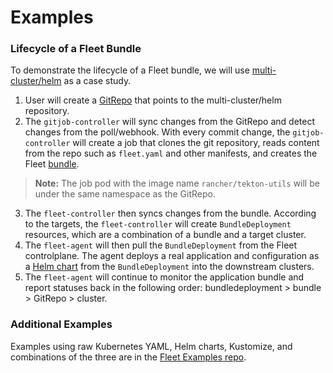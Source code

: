 # Examples

### Lifecycle of a Fleet Bundle

To demonstrate the lifecycle of a Fleet bundle, we will use [multi-cluster/helm](https://github.com/rancher/fleet-examples/tree/master/multi-cluster/helm) as a case study.

1. User will create a [GitRepo](./gitrepo-add.md#create-gitrepo-instance) that points to the multi-cluster/helm repository.
2. The `gitjob-controller` will sync changes from the GitRepo and detect changes from the poll/webhook. With every commit change, the `gitjob-controller` will create a job that clones the git repository, reads content from the repo such as `fleet.yaml` and other manifests, and creates the Fleet [bundle](./cluster-bundles-state.md#bundles).

>**Note:** The job pod with the image name `rancher/tekton-utils` will be under the same namespace as the GitRepo.

3. The `fleet-controller` then syncs changes from the bundle. According to the targets, the `fleet-controller` will create `BundleDeployment` resources, which are a combination of a bundle and a target cluster.
4. The `fleet-agent` will then pull the `BundleDeployment` from the Fleet controlplane. The agent deploys a real application and configuration as a [Helm chart](https://helm.sh/docs/intro/install/) from the `BundleDeployment` into the downstream clusters.
5. The `fleet-agent` will continue to monitor the application bundle and report statuses back in the following order: bundledeployment > bundle > GitRepo > cluster.

### Additional Examples

Examples using raw Kubernetes YAML, Helm charts, Kustomize, and combinations
of the three are in the [Fleet Examples repo](https://github.com/rancher/fleet-examples/).

